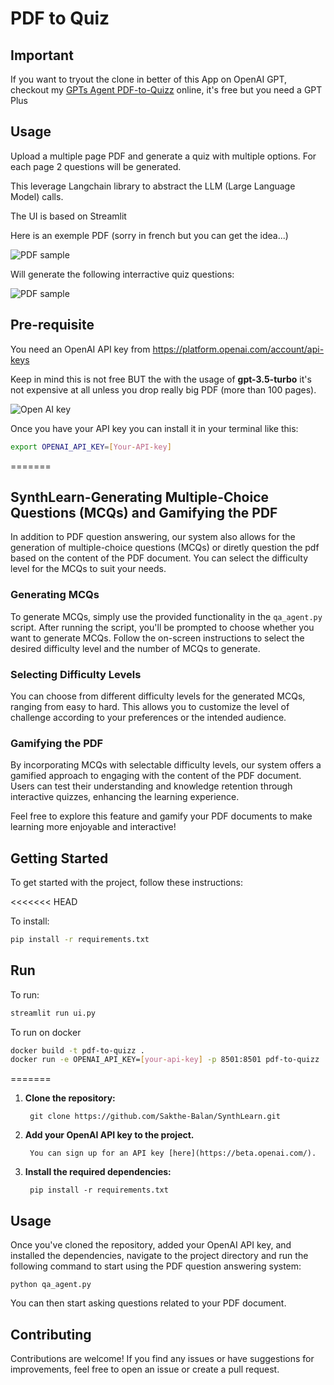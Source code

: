 
# PDF to Quiz

## Important

If you want to tryout the clone in better of this App on OpenAI GPT, checkout my [GPTs Agent PDF-to-Quizz](https://chat.openai.com/g/g-oMR8x3UTD-pdf-to-quizz) online, it's free but you need a GPT Plus

## Usage

Upload a multiple page PDF and generate a quiz with multiple options. For each page 2 questions will be generated.

This leverage Langchain library to abstract the LLM (Large Language Model) calls.

The UI is based on Streamlit

Here is an exemple PDF (sorry in french but you can get the idea...)

![PDF sample](img/PDF-sample.png)

Will generate the following interractive quiz questions:

![PDF sample](img/quiz-reponse.png)


## Pre-requisite

You need an OpenAI API key from https://platform.openai.com/account/api-keys

Keep in mind this is not free BUT the with the usage of **gpt-3.5-turbo** it's not expensive at all unless you drop really big PDF (more than 100 pages).

![Open AI key](img/OPENAI-KEY.png)

Once you have your API key you can install it in your terminal like this:

``` sh
export OPENAI_API_KEY=[Your-API-key]
```

=======
## SynthLearn-Generating Multiple-Choice Questions (MCQs) and Gamifying the PDF

In addition to PDF question answering, our system also allows for the generation of multiple-choice questions (MCQs) or diretly question the pdf based on the content of the PDF document. You can select the difficulty level for the MCQs to suit your needs.

### Generating MCQs

To generate MCQs, simply use the provided functionality in the `qa_agent.py` script. After running the script, you'll be prompted to choose whether you want to generate MCQs. Follow the on-screen instructions to select the desired difficulty level and the number of MCQs to generate.

### Selecting Difficulty Levels

You can choose from different difficulty levels for the generated MCQs, ranging from easy to hard. This allows you to customize the level of challenge according to your preferences or the intended audience.

### Gamifying the PDF

By incorporating MCQs with selectable difficulty levels, our system offers a gamified approach to engaging with the content of the PDF document. Users can test their understanding and knowledge retention through interactive quizzes, enhancing the learning experience.

Feel free to explore this feature and gamify your PDF documents to make learning more enjoyable and interactive!


## Getting Started


To get started with the project, follow these instructions:

<<<<<<< HEAD

To install:
``` sh
pip install -r requirements.txt
```

## Run



To run:
```sh
streamlit run ui.py
```

To run on docker
```sh
docker build -t pdf-to-quizz .
docker run -e OPENAI_API_KEY=[your-api-key] -p 8501:8501 pdf-to-quizz
```
=======
1. **Clone the repository:**
   

        git clone https://github.com/Sakthe-Balan/SynthLearn.git
    


2. **Add your OpenAI API key to the project.**

        You can sign up for an API key [here](https://beta.openai.com/).

3. **Install the required dependencies:**

        pip install -r requirements.txt


## Usage

Once you've cloned the repository, added your OpenAI API key, and installed the dependencies, navigate to the project directory and run the following command to start using the PDF question answering system: 

 

    python qa_agent.py


You can then start asking questions related to your PDF document.

## Contributing

Contributions are welcome! If you find any issues or have suggestions for improvements, feel free to open an issue or create a pull request.

